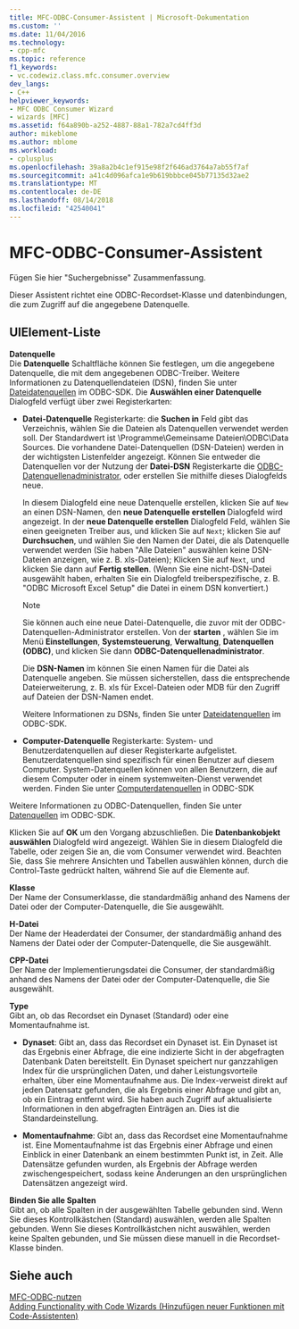 ```yaml
---
title: MFC-ODBC-Consumer-Assistent | Microsoft-Dokumentation
ms.custom: ''
ms.date: 11/04/2016
ms.technology:
- cpp-mfc
ms.topic: reference
f1_keywords:
- vc.codewiz.class.mfc.consumer.overview
dev_langs:
- C++
helpviewer_keywords:
- MFC ODBC Consumer Wizard
- wizards [MFC]
ms.assetid: f64a890b-a252-4887-88a1-782a7cd4ff3d
author: mikeblome
ms.author: mblome
ms.workload:
- cplusplus
ms.openlocfilehash: 39a8a2b4c1ef915e98f2f646ad3764a7ab55f7af
ms.sourcegitcommit: a41c4d096afca1e9b619bbbce045b77135d32ae2
ms.translationtype: MT
ms.contentlocale: de-DE
ms.lasthandoff: 08/14/2018
ms.locfileid: "42540041"
---
```

# <a name="mfc-odbc-consumer-wizard"></a>MFC-ODBC-Consumer-Assistent
Fügen Sie hier "Suchergebnisse" Zusammenfassung.  
  
 Dieser Assistent richtet eine ODBC-Recordset-Klasse und datenbindungen, die zum Zugriff auf die angegebene Datenquelle.  
  
## <a name="uielement-list"></a>UIElement-Liste  
 **Datenquelle**  
 Die **Datenquelle** Schaltfläche können Sie festlegen, um die angegebene Datenquelle, die mit dem angegebenen ODBC-Treiber. Weitere Informationen zu Datenquellendateien (DSN), finden Sie unter [Dateidatenquellen](/previous-versions/windows/desktop/ms715401\(v=vs.85\)) im ODBC-SDK. Die **Auswählen einer Datenquelle** Dialogfeld verfügt über zwei Registerkarten:  
  
-   **Datei-Datenquelle** Registerkarte: die **Suchen in** Feld gibt das Verzeichnis, wählen Sie die Dateien als Datenquellen verwendet werden soll. Der Standardwert ist \Programme\Gemeinsame Dateien\ODBC\Data Sources. Die vorhandene Datei-Datenquellen (DSN-Dateien) werden in der wichtigsten Listenfelder angezeigt. Können Sie entweder die Datenquellen vor der Nutzung der **Datei-DSN** Registerkarte die [ODBC-Datenquellenadministrator](/previous-versions/windows/desktop/ms714024\(v=vs.85\)), oder erstellen Sie mithilfe dieses Dialogfelds neue.  
  
     In diesem Dialogfeld eine neue Datenquelle erstellen, klicken Sie auf `New` an einen DSN-Namen, den **neue Datenquelle erstellen** Dialogfeld wird angezeigt. In der **neue Datenquelle erstellen** Dialogfeld Feld, wählen Sie einen geeigneten Treiber aus, und klicken Sie auf `Next`; klicken Sie auf **Durchsuchen**, und wählen Sie den Namen der Datei, die als Datenquelle verwendet werden (Sie haben "Alle Dateien" auswählen keine DSN-Dateien anzeigen, wie z. B. xls-Dateien); Klicken Sie auf `Next`, und klicken Sie dann auf **Fertig stellen**. (Wenn Sie eine nicht-DSN-Datei ausgewählt haben, erhalten Sie ein Dialogfeld treiberspezifische, z. B. "ODBC Microsoft Excel Setup" die Datei in einem DSN konvertiert.)  
  
    > [!NOTE]
    >  Sie können auch eine neue Datei-Datenquelle, die zuvor mit der ODBC-Datenquellen-Administrator erstellen. Von der **starten** , wählen Sie im Menü **Einstellungen**, **Systemsteuerung**, **Verwaltung**, **Datenquellen (ODBC)**, und klicken Sie dann **ODBC-Datenquellenadministrator**.  
  
     Die **DSN-Namen** im können Sie einen Namen für die Datei als Datenquelle angeben. Sie müssen sicherstellen, dass die entsprechende Dateierweiterung, z. B. xls für Excel-Dateien oder MDB für den Zugriff auf Dateien der DSN-Namen endet.  
  
     Weitere Informationen zu DSNs, finden Sie unter [Dateidatenquellen](/previous-versions/windows/desktop/ms715401\(v=vs.85\)) im ODBC-SDK.  
  
-   **Computer-Datenquelle** Registerkarte: System- und Benutzerdatenquellen auf dieser Registerkarte aufgelistet. Benutzerdatenquellen sind spezifisch für einen Benutzer auf diesem Computer. System-Datenquellen können von allen Benutzern, die auf diesem Computer oder in einem systemweiten-Dienst verwendet werden. Finden Sie unter [Computerdatenquellen](/previous-versions/windows/desktop/ms710952\(v=vs.85\)) in ODBC-SDK  
  
 Weitere Informationen zu ODBC-Datenquellen, finden Sie unter [Datenquellen](/previous-versions/windows/desktop/ms711688\(v=vs.85\)) im ODBC-SDK.  
  
 Klicken Sie auf **OK** um den Vorgang abzuschließen. Die **Datenbankobjekt auswählen** Dialogfeld wird angezeigt. Wählen Sie in diesem Dialogfeld die Tabelle, oder zeigen Sie an, die vom Consumer verwendet wird. Beachten Sie, dass Sie mehrere Ansichten und Tabellen auswählen können, durch die Control-Taste gedrückt halten, während Sie auf die Elemente auf.  
  
 **Klasse**  
 Der Name der Consumerklasse, die standardmäßig anhand des Namens der Datei oder der Computer-Datenquelle, die Sie ausgewählt.  
  
 **H-Datei**  
 Der Name der Headerdatei der Consumer, der standardmäßig anhand des Namens der Datei oder der Computer-Datenquelle, die Sie ausgewählt.  
  
 **CPP-Datei**  
 Der Name der Implementierungsdatei die Consumer, der standardmäßig anhand des Namens der Datei oder der Computer-Datenquelle, die Sie ausgewählt.  
  
 **Type**  
 Gibt an, ob das Recordset ein Dynaset (Standard) oder eine Momentaufnahme ist.  
  
-   **Dynaset**: Gibt an, dass das Recordset ein Dynaset ist. Ein Dynaset ist das Ergebnis einer Abfrage, die eine indizierte Sicht in der abgefragten Datenbank Daten bereitstellt. Ein Dynaset speichert nur ganzzahligen Index für die ursprünglichen Daten, und daher Leistungsvorteile erhalten, über eine Momentaufnahme aus. Die Index-verweist direkt auf jeden Datensatz gefunden, die als Ergebnis einer Abfrage und gibt an, ob ein Eintrag entfernt wird. Sie haben auch Zugriff auf aktualisierte Informationen in den abgefragten Einträgen an. Dies ist die Standardeinstellung.  
  
-   **Momentaufnahme**: Gibt an, dass das Recordset eine Momentaufnahme ist. Eine Momentaufnahme ist das Ergebnis einer Abfrage und einen Einblick in einer Datenbank an einem bestimmten Punkt ist, in Zeit. Alle Datensätze gefunden wurden, als Ergebnis der Abfrage werden zwischengespeichert, sodass keine Änderungen an den ursprünglichen Datensätzen angezeigt wird.  
  
 **Binden Sie alle Spalten**  
 Gibt an, ob alle Spalten in der ausgewählten Tabelle gebunden sind. Wenn Sie dieses Kontrollkästchen (Standard) auswählen, werden alle Spalten gebunden. Wenn Sie dieses Kontrollkästchen nicht auswählen, werden keine Spalten gebunden, und Sie müssen diese manuell in die Recordset-Klasse binden.  
  
## <a name="see-also"></a>Siehe auch  
 [MFC-ODBC-nutzen](../../mfc/reference/adding-an-mfc-odbc-consumer.md)   
 [Adding Functionality with Code Wizards (Hinzufügen neuer Funktionen mit Code-Assistenten)](../../ide/adding-functionality-with-code-wizards-cpp.md)


